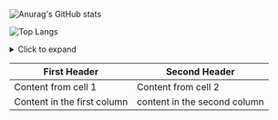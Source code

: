 ![Anurag's GitHub stats](https://github-readme-stats.vercel.app/api?username=darko5r&theme=transparent&show_icons=true&hide_border=true&text_bold=true)

![Top Langs](https://github-readme-stats.vercel.app/api/top-langs/?username=darko5r&layout=compact&theme=transparent&hide_border=true)

<details>
  <summary>Click to expand</summary>
  <div class="content">

    my text

  </div>
</details>

First Header | Second Header 
 ------------ | ------------- 
Content from cell 1 | Content from cell 2 
Content in the first column | content in the second column 

